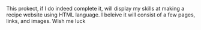 This prokect, if I do indeed complete it, will display my skills at making a recipe website using HTML language. I beleive it will consist of a few pages, links, and images. Wish me luck
